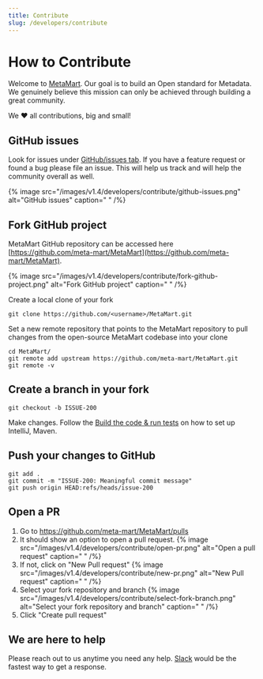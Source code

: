 ```yaml
---
title: Contribute
slug: /developers/contribute
---
```


# How to Contribute

Welcome to [MetaMart](https://meta-mart.org/). Our goal is to build an Open standard for Metadata. We genuinely believe this mission can only be achieved through building a great community.

We ❤️ all contributions, big and small!

## GitHub issues
Look for issues under [GitHub/issues tab](https://github.com/meta-mart/MetaMart/issues). If you have a feature request or found a bug please file an issue. This will help us track and will help the community overall as well.

{% image src="/images/v1.4/developers/contribute/github-issues.png" alt="GitHub issues" caption=" " /%}

## Fork GitHub project
MetaMart GitHub repository can be accessed here [https://github.com/meta-mart/MetaMart](https://github.com/meta-mart/MetaMart).

{% image src="/images/v1.4/developers/contribute/fork-github-project.png" alt="Fork GitHub project" caption=" " /%}

Create a local clone of your fork

```shell
git clone https://github.com/<username>/MetaMart.git
```

Set a new remote repository that points to the MetaMart repository to pull changes from the open-source MetaMart codebase into your clone

```shell
cd MetaMart/
git remote add upstream https://github.com/meta-mart/MetaMart.git
git remote -v
```

## Create a branch in your fork

```shell
git checkout -b ISSUE-200
```

Make changes. Follow the [Build the code & run tests](/developers/contribute/build-code-and-run-tests) on how to set up IntelliJ, Maven.

## Push your changes to GitHub

```shell
git add .
git commit -m "ISSUE-200: Meaningful commit message"
git push origin HEAD:refs/heads/issue-200
```

## Open a PR

1. Go to https://github.com/meta-mart/MetaMart/pulls
2. It should show an option to open a pull request.
{% image src="/images/v1.4/developers/contribute/open-pr.png" alt="Open a pull request" caption=" " /%}
3. If not, click on "New Pull request"
{% image src="/images/v1.4/developers/contribute/new-pr.png" alt="New Pull request" caption=" " /%}
4. Select your fork repository and branch
{% image src="/images/v1.4/developers/contribute/select-fork-branch.png" alt="Select your fork repository and branch" caption=" " /%}
5. Click "Create pull request"

## We are here to help
Please reach out to us anytime you need any help. [Slack](https://slack.meta-mart.org/) would be the fastest way to get a response.